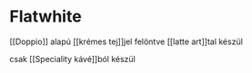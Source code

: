 # Flatwhite

\[[Doppio]\] alapú \[[krémes tej]\]jel felöntve
\[[latte art]\]tal készül

csak \[[Speciality kávé]\]ból készül
